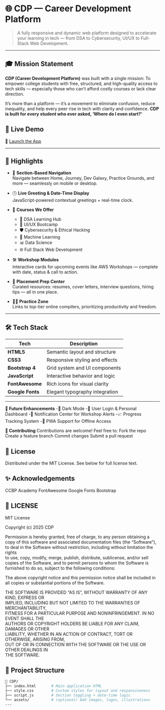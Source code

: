 # 🌐 CDP — Career Development Platform

> A fully responsive and dynamic web platform designed to accelerate your learning in tech — from DSA to Cybersecurity, UI/UX to Full-Stack Web Development.

---
## 🎓 Mission Statement
**CDP (Career Development Platform)** was built with a single mission:
To empower college students with free, structured, and high-quality access to tech skills — especially those who can’t afford costly courses or lack clear direction.

It’s more than a platform — it’s a movement to eliminate confusion, reduce inequality, and help every peer rise in tech with clarity and confidence.
**CDP is built for every student who ever asked, ‘Where do I even start?’**
## 🚀 Live Demo

🔗 [Launch the App](https://cdpwebdev.ccbp.tech/)

---

## 📌 Highlights

- 🧠 **Section-Based Navigation**  
  Navigate between Home, Journey, Dev Galaxy, Practice Grounds, and more — seamlessly on mobile or desktop.

- 🕒 **Live Greeting & Date-Time Display**  
  JavaScript-powered contextual greetings + real-time clock.

- 🧩 **Courses We Offer**
  - 📘 DSA Learning Hub  
  - 🎨 UI/UX Bootcamp  
  - 🛡️ Cybersecurity & Ethical Hacking  
  - 🤖 Machine Learning  
  - 📊 Data Science  
  - 🌐 Full Stack Web Development  

- 🛠️ **Workshop Modules**  
  Interactive cards for upcoming events like AWS Workshops — complete with date, status & call to action.

- 💼 **Placement Prep Center**  
  Curated resources: resumes, cover letters, interview questions, hiring tips — all in one place.

- 👨‍💻 **Practice Zone**  
  Links to top-tier online compilers, prioritizing productivity and freedom.

---

## 🛠️ Tech Stack

| Tech            | Description                          |
|-----------------|--------------------------------------|
| **HTML5**       | Semantic layout and structure        |
| **CSS3**        | Responsive styling and effects       |
| **Bootstrap 4** | Grid system and UI components        |
| **JavaScript**  | Interactive behavior and logic       |
| **FontAwesome** | Rich icons for visual clarity        |
| **Google Fonts**| Elegant typography integration       |

---

**🌱 Future Enhancements**
-🌙 Dark Mode 
-👥 User Login & Personal Dashboard
-🔔 Notification Center for Workshop Alerts
-📈 Progress Tracking System
-📲 PWA Support for Offline Access

**🤝 Contributing**
Contributions are welcome! Feel free to:
Fork the repo
Create a feature branch
Commit changes
Submit a pull request


## 📜 License
Distributed under the MIT License. See below for full license text.

## ✨ Acknowledgements
CCBP Academy
FontAwesome
Google Fonts
Bootstrap

## 📄 LICENSE

MIT License

Copyright (c) 2025 CDP

Permission is hereby granted, free of charge, to any person obtaining a copy
of this software and associated documentation files (the “Software”), to deal
in the Software without restriction, including without limitation the rights  
to use, copy, modify, merge, publish, distribute, sublicense, and/or sell  
copies of the Software, and to permit persons to whom the Software is  
furnished to do so, subject to the following conditions:

The above copyright notice and this permission notice shall be included in  
all copies or substantial portions of the Software.

THE SOFTWARE IS PROVIDED “AS IS”, WITHOUT WARRANTY OF ANY KIND, EXPRESS OR  
IMPLIED, INCLUDING BUT NOT LIMITED TO THE WARRANTIES OF MERCHANTABILITY,  
FITNESS FOR A PARTICULAR PURPOSE AND NONINFRINGEMENT. IN NO EVENT SHALL THE  
AUTHORS OR COPYRIGHT HOLDERS BE LIABLE FOR ANY CLAIM, DAMAGES OR OTHER  
LIABILITY, WHETHER IN AN ACTION OF CONTRACT, TORT OR OTHERWISE, ARISING FROM,  
OUT OF OR IN CONNECTION WITH THE SOFTWARE OR THE USE OR OTHER DEALINGS IN  
THE SOFTWARE.

## 📂 Project Structure

```bash
📁 CDP/
├── index.html       # Main application HTML
├── style.css        # Custom styles for layout and responsiveness
├── script.js        # Section toggling + date-time logic
└── assets/          # (optional) Add images, logos, illustrations
---


